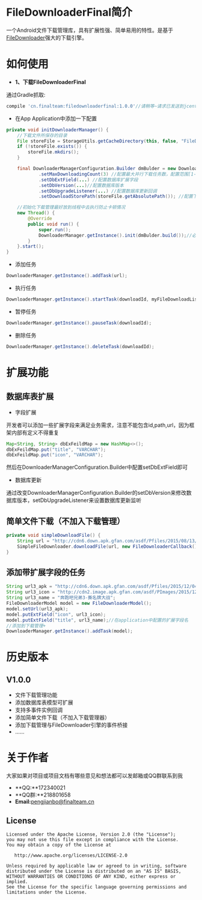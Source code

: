 # FileDownloaderFinal简介
一个Android文件下载管理库，具有扩展性强、简单易用的特性。是基于[FileDownloader](https://github.com/lingochamp/FileDownloader "FileDownloader")强大的下载引擎。

# 如何使用
* **1、下载FileDownloaderFinal**

通过Gradle抓取:
```gradle
compile 'cn.finalteam:filedownloaderfinal:1.0.0'//请稍等~请求已发送到jcenter等待审核
```
* 在App Application中添加一下配置
```java
private void initDownloaderManager() {
    //下载文件所保存的目录
    File storeFile = StorageUtils.getCacheDirectory(this, false, "FileDownloader");
    if (!storeFile.exists()) {
        storeFile.mkdirs();
    }

    final DownloaderManagerConfiguration.Builder dmBulder = new DownloaderManagerConfiguration.Builder(this)
            .setMaxDownloadingCount(3) //配置最大并行下载任务数，配置范围[1-100]
            .setDbExtField(...) //配置数据库扩展字段
            .setDbVersion(...)//配置数据库版本
            .setDbUpgradeListener(...) //配置数据库更新回调
            .setDownloadStorePath(storeFile.getAbsolutePath()); //配置下载文件存储目录

    //初始化下载管理最好放到线程中去执行防止卡顿情况
    new Thread() {
        @Override
        public void run() {
            super.run();
            DownloaderManager.getInstance().init(dmBulder.build());//必要语句
        }
    }.start();
}
```

* 添加任务
```java
DownloaderManager.getInstance().addTask(url);
```
* 执行任务
```java
DownloaderManager.getInstance().startTask(downloadId, myFileDownloadListener);
```
* 暂停任务
```java
DownloaderManager.getInstance().pauseTask(downloadId);
```
* 删除任务
```java
DownloaderManager.getInstance().deleteTask(downloadId);
```
# 扩展功能
## 数据库表扩展
* 字段扩展

开发者可以添加一些扩展字段来满足业务需求，注意不能包含id,path,url，因为框架内部有定义不得重复
```java
Map<String, String> dbExFeildMap = new HashMap<>();
dbExFeildMap.put("title", "VARCHAR");
dbExFeildMap.put("icon", "VARCHAR");
```
然后在DownloaderManagerConfiguration.Builder中配置setDbExtField即可

* 数据库更新

通过改变DownloaderManagerConfiguration.Builder的setDbVersion来修改数据库版本，setDbUpgradeListener来设置数据库更新监听

## 简单文件下载（不加入下载管理）
```java
private void simpleDownloadFile() {
    String url = "http://cdn6.down.apk.gfan.com/asdf/Pfiles/2015/08/13/1055068_1960ffcc-f122-49e1-b13f-a5b35049e7f5.apk";
    SimpleFileDownloader.downloadFile(url, new FileDownloaderCallback());
}
```

## 添加带扩展字段的任务
```java
String url3_apk = "http://cdn6.down.apk.gfan.com/asdf/Pfiles/2015/12/04/1087087_676144cf-a7dc-45df-8b7e-d56ddacf04f9.apk";
String url3_icon = "http://cdn2.image.apk.gfan.com/asdf/PImages/2015/12/04/ldpi_ae934eca-1f51-4e3a-9d26-acd982352f57.png";
String url3_name = "奔跑吧兄弟3-撕名牌大战";
FileDownloaderModel model = new FileDownloaderModel();
model.setUrl(url3_apk);
model.putExtField("icon", url3_icon);
model.putExtField("title", url3_name);//在application中配置的扩展字段名
//添加到下载管理+
DownloaderManager.getInstance().addTask(model);
```

# 历史版本
## V1.0.0
* 文件下载管理功能
* 添加数据库表模型可扩展
* 支持多事件实例回调
* 添加简单文件下载（不加入下载管理器）
* 添加下载管理与FileDownloader引擎的事件桥接
* ……


# 关于作者
大家如果对项目或项目文档有哪些意见和想法都可以发邮箱或QQ群联系到我

* **QQ:**172340021   
* **QQ群:**218801658  
* **Email:**<pengjianbo@finalteam.cn>

License
-------

    Licensed under the Apache License, Version 2.0 (the "License");
    you may not use this file except in compliance with the License.
    You may obtain a copy of the License at

       http://www.apache.org/licenses/LICENSE-2.0

    Unless required by applicable law or agreed to in writing, software
    distributed under the License is distributed on an "AS IS" BASIS,
    WITHOUT WARRANTIES OR CONDITIONS OF ANY KIND, either express or implied.
    See the License for the specific language governing permissions and
    limitations under the License.
